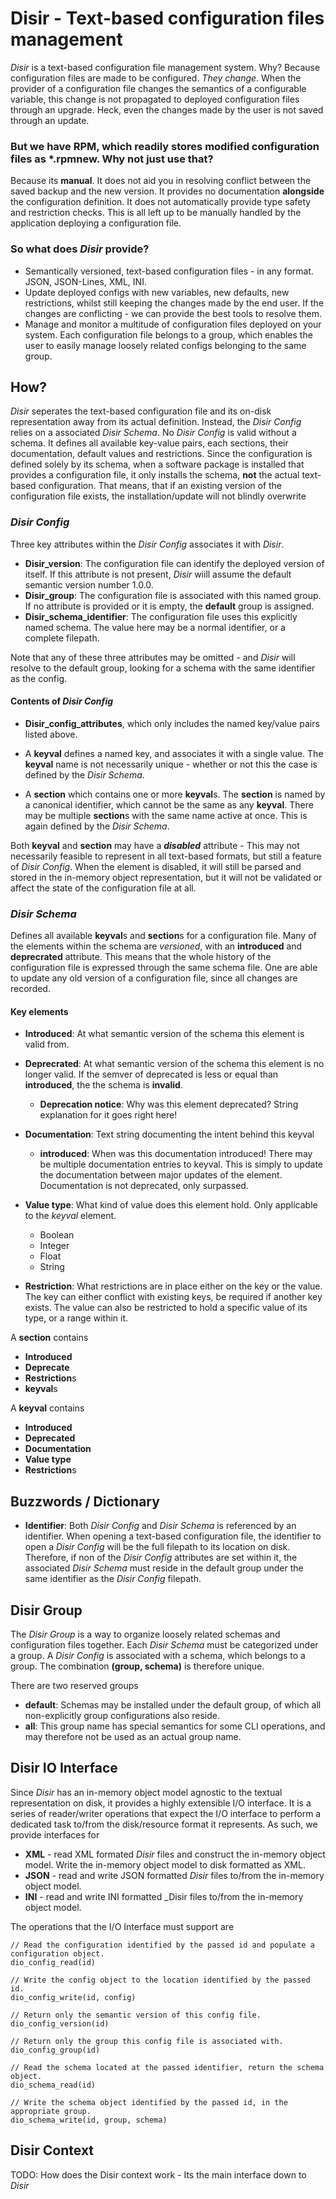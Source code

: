 # Disir - Text-based configuration files management

_Disir_ is a text-based configuration file management system. Why? Because configuration files are made to be configured. _They change_. When the provider of a configuration file changes the semantics of a configurable variable, this change is not propagated to deployed configuration files through an upgrade. Heck, even the changes made by the user is not saved through an update.

### But we have RPM, which readily stores modified configuration files as *.rpmnew. Why not just use that?

Because its **manual**. It does not aid you in resolving conflict between the saved backup and the new version. It provides no documentation **alongside** the configuration definition. It does not automatically provide type safety and restriction checks. This is all left up to be manually handled by the application deploying a configuration file. 

### So what does _Disir_ provide?
* Semantically versioned, text-based configuration files - in any format. JSON, JSON-Lines, XML, INI.
* Update deployed configs with new variables, new defaults, new restrictions, whilst still keeping the changes made by the end user. If the changes are conflicting - we can provide the best tools to resolve them.
* Manage and monitor a multitude of configuration files deployed on your system. Each configuration file belongs to a group, which enables the user to easily manage loosely related configs belonging to the same group.

## How?

_Disir_ seperates the text-based configuration file and its on-disk representation away from its actual definition. Instead, the _Disir Config_ relies on a associated _Disir Schema_. No _Disir Config_ is valid without a schema. It defines all available key-value pairs, each sections, their documentation, default values and restrictions.
Since the configuration is defined solely by its schema, when a software package is installed that provides a configuration file, it only installs the schema, **not** the actual text-based configuration. That means, that if an existing version of the configuration file exists, the installation/update will not blindly overwrite

### _Disir Config_

Three key attributes within the _Disir Config_ associates it with _Disir_. 
* **Disir_version**: The configuration file can identify the deployed version of itself. If this attribute is not present, _Disir_ wiill assume the default semantic version number 1.0.0.
* **Disir_group**: The configuration file is associated with this named group. If no attribute is provided or it is empty, the **default** group is assigned.
* **Disir_schema_identifier**: The configuration file uses this explicitly named schema. The value here may be a normal identifier, or a complete filepath.

Note that any of these three attributes may be omitted - and _Disir_ will resolve to the default group, looking for a schema with the same identifier as the config.

#### Contents of _Disir Config_

* **Disir_config_attributes**, which only includes the named key/value pairs listed above.

* A **keyval** defines a named key, and associates it with a single value. The **keyval** name is not necessarily unique - whether or not this the case is defined by the _Disir Schema_.
* A **section** which contains one or more **keyval**s. The **section** is named by a canonical identifier, which cannot be the same as any **keyval**. There may be multiple **section**s with the same name active at once. This is again defined by the _Disir Schema_.

Both **keyval** and **section** may have a **_disabled_** attribute - This may not necessarily feasible to represent in all text-based formats, but still a feature of _Disir Config_. When the element is disabled, it will still be parsed and stored in the in-memory object representation, but it will not be validated or affect the state of the configuration file at all.

### _Disir Schema_

Defines all available **keyval**s and **section**s for a configuration file. Many of the elements within the schema are _versioned_, with an **introduced** and **deprecrated** attribute. This means that the whole history of the configuration file is expressed through the same schema file. One are able to update any old version of a configuration file, since all changes are recorded.

#### Key elements
* **Introduced**: At what semantic version of the schema this element  is valid from.
* **Deprecrated**: At what semantic version of the schema this element is no longer valid. If the semver of deprecated is less or equal than **introduced**, the the schema is **invalid**.
  * **Deprecation notice**: Why was this element deprecated? String explanation for it goes right here!
* **Documentation**: Text string documenting the intent behind this keyval
  * **introduced**: When was this documentation introduced! There may be multiple documentation entries to keyval. This is simply to update the documentation between major updates of the element. Documentation is not deprecated, only surpassed.

* **Value type**: What kind of value does this element hold. Only applicable to the *keyval* element.
  * Boolean
  * Integer
  * Float
  * String
* **Restriction**: What restrictions are in place either on the key or the value. The key can either conflict with existing keys, be required if another key exists. The value can also be restricted to hold a specific value of its type, or a range within it.


A **section** contains 
* **Introduced**
* **Deprecate**
* **Restriction**s
* **keyval**s

A **keyval** contains
* **Introduced**
* **Deprecated**
* **Documentation**
* **Value type**
* **Restriction**s

## Buzzwords / Dictionary

* **Identifier**: Both _Disir Config_ and _Disir Schema_ is referenced by an identifier. When opening a text-based configuration file, the identifier to open a _Disir Config_ will be the full filepath to its location on disk. Therefore, if non of the _Disir Config_ attributes are set within it, the associated _Disir Schema_ must reside in the default group under the same identifier as the _Disir Config_ filepath.


## Disir Group

The _Disir Group_ is a way to organize loosely related schemas and configuration files together. Each _Disir Schema_ must be categorized under a group. A _Disir Config_ is associated with a schema, which belongs to a group. The combination **(group, schema)** is therefore unique.

There are two reserved groups
* **default**: Schemas may be installed under the default group, of which all non-explicitly group configurations also reside.
* **all**: This group name has special semantics for some CLI operations, and may therefore not be used as an actual group name.

## Disir IO Interface

Since _Disir_ has an in-memory object model agnostic to the textual representation on disk, it provides a highly extensible I/O interface. It is a series of reader/writer operations that expect the I/O interface to perform a dedicated task to/from the disk/resource format it represents. As such, we provide interfaces for
* **XML** - read XML formated _Disir_ files and construct the in-memory object model. Write the in-memory object model to disk formatted as XML.
* **JSON** - read and write JSON formatted _Disir_ files to/from the in-memory object model.
* **INI** - read and write INI formatted _Disir files to/from the in-memory object model.

The operations that the I/O Interface must support are
```
// Read the configuration identified by the passed id and populate a configuration object.
dio_config_read(id)

// Write the config object to the location identified by the passed id.
dio_config_write(id, config)

// Return only the semantic version of this config file.
dio_config_version(id)

// Return only the group this config file is associated with.
dio_config_group(id)

// Read the schema located at the passed identifier, return the schema object.
dio_schema_read(id)

// Write the schema object identified by the passed id, in the appropriate group.
dio_schema_write(id, group, schema)
```

## Disir Context

TODO: How does the Disir context work - Its the main interface down to _Disir_
